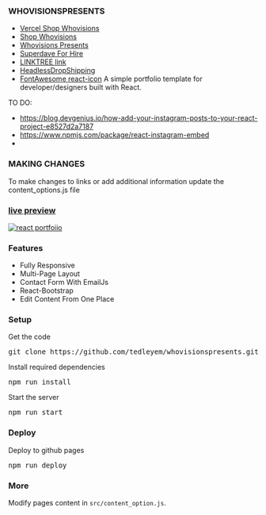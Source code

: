 ### WHOVISIONSPRESENTS

* [Vercel Shop Whovisions](https://whovisionspresents-shop.vercel.app/)
* [Shop Whovisions](https://shop.whovisions.com)
* [Whovisions Presents](https://whovisionspresents.com)
* [Superdave For Hire](https://superdaveforhire.com)
* [LINKTREE link](https://linktr.ee/superdaveforhire)
* [HeadlessDropShipping](https://headlessdropshipping.com)
* [FontAwesome react-icon](https://react-icons.github.io/react-icons/)
A simple portfolio template for developer/designers built with React. 

TO DO:
* https://blog.devgenius.io/how-add-your-instagram-posts-to-your-react-project-e8527d2a7187
* https://www.npmjs.com/package/react-instagram-embed
*

### MAKING CHANGES
To make changes to links or add additional information update the
content_options.js file


### [live preview](https://ubaimutl.github.io/react-portfolio/)

[![react portfoiio](src/assets/images/react%20portfolio%20gif.gif)](https://ubaimutl.github.io/whovisionspresents/)

### Features

- Fully Responsive
- Multi-Page Layout
- Contact Form With EmailJs
- React-Bootstrap
- Edit Content From One Place

### Setup

Get the code

<pre>git clone https://github.com/tedleyem/whovisionspresents.git</pre>
 
Install required dependencies

<pre>npm run install </pre>


Start the server

<pre>npm run start</pre>

### Deploy

Deploy to github pages

<pre>npm run deploy</pre>


### More

Modify pages content in  `src/content_option.js`.

